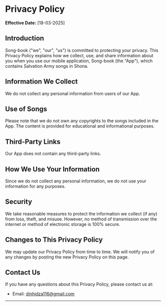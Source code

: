 # Privacy Policy

**Effective Date:** [18-03-2025]

## Introduction

Song-book ("we", "our", "us") is committed to protecting your privacy. This Privacy Policy explains how we collect, use, and share information about you when you use our mobile application, Song-book (the "App"), which contains Salvation Army songs in Shona.

## Information We Collect

We do not collect any personal information from users of our App. 

## Use of Songs

Please note that we do not own any copyrights to the songs included in the App. The content is provided for educational and informational purposes.

## Third-Party Links

Our App does not contain any third-party links.

## How We Use Your Information

Since we do not collect any personal information, we do not use your information for any purposes.

## Security

We take reasonable measures to protect the information we collect (if any) from loss, theft, and misuse. However, no method of transmission over the internet or method of electronic storage is 100% secure.

## Changes to This Privacy Policy

We may update our Privacy Policy from time to time. We will notify you of any changes by posting the new Privacy Policy on this page.

## Contact Us

If you have any questions about this Privacy Policy, please contact us at:

- Email: dinhidza116@gmail.com

---